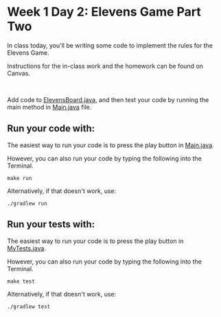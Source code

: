 # Week 1 Day 2: Elevens Game Part Two

In class today, you'll be writing some code to implement the rules for the Elevens Game. 

Instructions for the in-class work and the homework can be found on Canvas. 

<br />

Add code to [ElevensBoard.java](src/main/java/ElevensBoard.java), and then test your code by running the main method in [Main.java](src/main/java/Main.java) file. 

## Run your code with:
The easiest way to run your code is to press the play button in [Main.java](src/main/java/Main.java).

However, you can also run your code by typing the following into the Terminal.

```shell script
make run
```

Alternatively, if that doesn't work, use:

```shell script
./gradlew run
```

## Run your tests with:
The easiest way to run your code is to press the play button in [MyTests.java](src/test/java/MyTests.java).

However, you can also run your code by typing the following into the Terminal.

```shell script
make test
```

Alternatively, if that doesn't work, use:

```shell script
./gradlew test
```